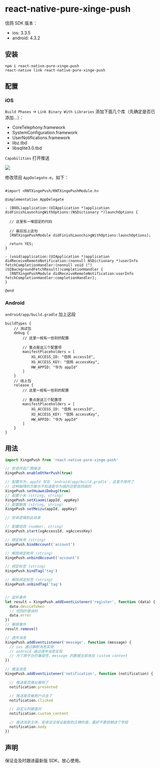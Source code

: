 # react-native-pure-xinge-push

信鸽 SDK 版本：

* ios: 3.3.5
* android: 4.3.2

## 安装

```
npm i react-native-pure-xinge-push
react-native link react-native-pure-xinge-push
```

## 配置

### iOS

`Build Phases` -> `Link Binary With Libraries` 添加下面几个库（先确定是否已添加...）：

* CoreTelephony.framework
* SystemConfiguration.framework
* UserNotifications.framework
* libz.tbd
* libsqlite3.0.tbd

`Capabilities` 打开推送

![](https://xg.qq.com/docs/assets/iOSXGCap.jpg)

修改项目 `AppDelegate.m`，如下：

```

#import <RNTXingePush/RNTXingePushModule.h>

@implementation AppDelegate

- (BOOL)application:(UIApplication *)application didFinishLaunchingWithOptions:(NSDictionary *)launchOptions {

  // 这里有一堆固定的代码

  // 最后加上这句
  [RNTXingePushModule didFinishLaunchingWithOptions:launchOptions];

  return YES;
}

- (void)application:(UIApplication *)application didReceiveRemoteNotification:(nonnull NSDictionary *)userInfo fetchCompletionHandler:(nonnull void (^)(UIBackgroundFetchResult))completionHandler {
  [RNTXingePushModule didReceiveRemoteNotification:userInfo fetchCompletionHandler:completionHandler];
}

@end
```

### Android

`android/app/build.gradle` 加上这段

```
buildTypes {
    // 测试包
    debug {
        // 这里一般有一些别的配置

        // 重点是这三个配置项
        manifestPlaceholders = [
            XG_ACCESS_ID: "信鸽 accessId",
            XG_ACCESS_KEY: "信鸽 accessKey",
            HW_APPID: "华为 appId"
        ]
    }
    // 线上包
    release {
        // 这里一般有一些别的配置

        // 重点是这三个配置项
        manifestPlaceholders = [
            XG_ACCESS_ID: "信鸽 accessId",
            XG_ACCESS_KEY: "信鸽 accessKey",
            HW_APPID: "华为 appId"
        ]
    }
}
```

## 用法

```js
import XingePush from 'react-native-pure-xinge-push'

// 安卓开启厂商推送
XingePush.enableOtherPush(true)

// 配置华为，appId 写在 `android/app/build.gradle`，这里不用传了
// 这种脑残的方案也不知道是华为搞的还是信鸽搞的
XingePush.setHuaweiDebug(true)
// 配置小米 (string, string)
XingePush.setXiaomi(appId, appKey)
// 配置魅族 (string, string)
XingePush.setMeizu(appId, appKey)

// 安卓逻辑到此结束

// 配置信鸽 (number, string)
XingePush.start(xgAccessId, xgAccessKey)

// 绑定帐号 (string)
XingePush.bindAccount('account')

// 解除绑定帐号 (string)
XingePush.unbindAccount('account')

// 绑定标签 (string)
XingePush.bindTag('tag')

// 解除绑定标签 (string)
XingePush.unbindTag('tag')


// 监听事件
let result = XingePush.addEventListener('register', function (data) {
  data.deviceToken
  // 信鸽的错误码
  data.error
})
// 解绑事件
result.remove()

// 透传消息
XingePush.addEventListener('message', function (message) {
  // ios 通过静默消息实现
  // android 通过透传消息实现
  // 为了跨平台的兼容性，message 的数据全部来自 custom content
})

// 推送消息
XingePush.addEventListener('notification', function (notification) {

  // 推送是否弹出展现了
  notification.presented

  // 推送是否被用户点击了
  notification.clicked

  // 自定义的键值对
  notification.custom_content

  // 推送消息主体，安卓没法保证能取到正确的值，最好不要依赖这个字段
  notification.body
})
```

## 声明

保证会及时跟进最新版 SDK，放心使用。

